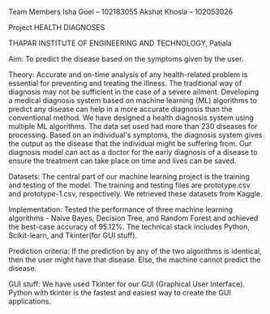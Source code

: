 
Team Members
Isha Goel – 102183055
Akshat Khosla – 102053026

Project
HEALTH DIAGNOSES 

 
THAPAR INSTITUTE OF ENGINEERING AND TECHNOLOGY,
Patiala



Aim:
To predict the disease based on the symptoms given by the user.

Theory:
Accurate and on-time analysis of any health-related problem is essential for preventing and treating the illness. The traditional way of diagnosis may not be sufficient in the case of a severe ailment. Developing a medical diagnosis system based on machine learning (ML) algorithms to predict any disease can help in a more accurate diagnosis than the conventional method. 
We have designed a health diagnosis system using multiple ML algorithms. The data set used had more than 230 diseases for processing. Based on an individual's symptoms, the diagnosis system gives the output as the disease that the individual might be suffering from. Our diagnosis model can act as a doctor for the early diagnosis of a disease to ensure the treatment can take place on time and lives can be saved.

Datasets:
The central part of our machine learning project is the training and testing of the model. The training and testing files are prototype.csv and prototype-1.csv, respectively. We retrieved these datasets from Kaggle.

Implementation:
Tested the performance of three machine learning algorithms - Naive Bayes, Decision Tree, and Random Forest and achieved the best-case accuracy of 95.12%. The technical stack includes Python, Scikit-learn, and Tkinter(for GUI stuff). 

Prediction criteria:
If the prediction by any of the two algorithms is identical, then the user might have that disease. Else, the machine cannot predict the disease.

GUI stuff:
We have used Tkinter for our GUI (Graphical User Interface).  Python with tkinter is the fastest and easiest way to create the GUI applications.

 

